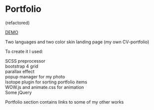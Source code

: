# Portfolio

(refactored)

[DEMO](https://antonlitvin.github.io/portfolio/dist/)

Two languages and two color skin landing page (my own CV-portfolio)

To create it I used:

SCSS preprocessor<br>
bootstrap 4 grid<br>
parallax effect<br>
popup manager for my photo<br>
Isotope plugin for sorting portfolio items<br>
WOW.js and animate.css for animation<br>
Some jQuery<br>

Portfolio section contains links to some of my other works